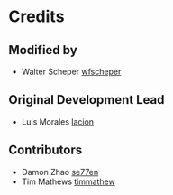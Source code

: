 # Credits

## Modified by

- Walter Scheper [wfscheper](https://github.com/wfscheper)

## Original Development Lead

- Luis Morales [lacion](https://github.com/lacion)

## Contributors

- Damon Zhao [se77en](https://github.com/se77en)
- Tim Mathews [timmathew](https://github.com/timmathews)
